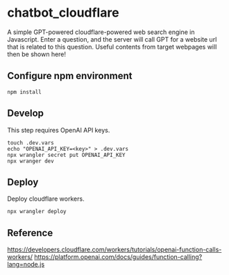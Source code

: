 # chatbot_cloudflare
A simple GPT-powered cloudflare-powered web search engine in Javascript. 
Enter a question, and the server will call GPT for a website url that is related to this question. 
Useful contents from target webpages will then be shown here!

## Configure npm environment
```
npm install
```
## Develop
This step requires OpenAI API keys.
```
touch .dev.vars
echo "OPENAI_API_KEY=<key>" > .dev.vars
npx wrangler secret put OPENAI_API_KEY
npx wranger dev
```
## Deploy
Deploy cloudflare workers.
```
npx wrangler deploy
```
## Reference
https://developers.cloudflare.com/workers/tutorials/openai-function-calls-workers/
https://platform.openai.com/docs/guides/function-calling?lang=node.js


